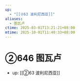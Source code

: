 ```yaml
---
up:
  - "[[②63 波利尼西亚]]"
aliases:
  - 图瓦卢
ctime: 2025-03-01T13:21:21+08:00
mtime: 2025-10-01T11:40:33+08:00
---
```


# ②646 图瓦卢

- up: [[②63 波利尼西亚]]

